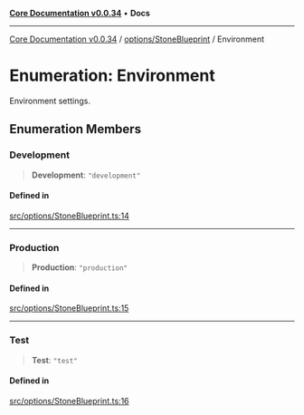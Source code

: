[**Core Documentation v0.0.34**](../../../README.md) • **Docs**

***

[Core Documentation v0.0.34](../../../modules.md) / [options/StoneBlueprint](../README.md) / Environment

# Enumeration: Environment

Environment settings.

## Enumeration Members

### Development

> **Development**: `"development"`

#### Defined in

[src/options/StoneBlueprint.ts:14](https://github.com/stonemjs/core/blob/805ab978d87a028eb5ea9c9da928beb091ec1971/src/options/StoneBlueprint.ts#L14)

***

### Production

> **Production**: `"production"`

#### Defined in

[src/options/StoneBlueprint.ts:15](https://github.com/stonemjs/core/blob/805ab978d87a028eb5ea9c9da928beb091ec1971/src/options/StoneBlueprint.ts#L15)

***

### Test

> **Test**: `"test"`

#### Defined in

[src/options/StoneBlueprint.ts:16](https://github.com/stonemjs/core/blob/805ab978d87a028eb5ea9c9da928beb091ec1971/src/options/StoneBlueprint.ts#L16)
